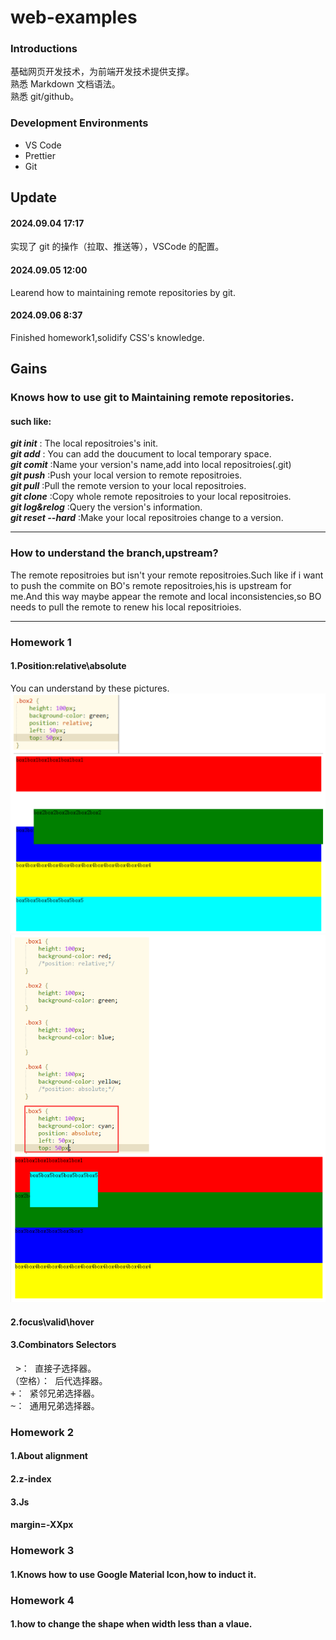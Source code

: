 # web-examples

### Introductions

基础网页开发技术，为前端开发技术提供支撑。  
熟悉 Markdown 文档语法。  
熟悉 git/github。

### Development Environments

- VS Code
- Prettier
- Git

## Update

#### 2024.09.04 17:17

实现了 git 的操作（拉取、推送等），VSCode 的配置。

#### 2024.09.05 12:00

Learend how to maintaining remote repositories by git.

#### 2024.09.06 8:37

Finished homework1,solidify CSS's knowledge.

## Gains

### Knows how to use git to Maintaining remote repositories.

#### such like:

**_git init_** : The local repositroies's init.<br>
**_git add_** : You can add the doucument to local temporary space.
<br>
**_git comit_** :Name your version's name,add into local repositroies(.git)
<br>
**_git push_** :Push your local version to remote repositroies.
<br>
**_git pull_** :Pull the remote version to your local repositroies.
<br>
**_git clone_** :Copy whole remote repositroies to your local repositroies.
<br>
**_git log&relog_** :Query the version's information.
<br>
**_git reset --hard_** :Make your local repositroies change to a version.
<br>

<hr>

### How to understand the branch,upstream?

The remote repositroies but isn't your remote repositroies.Such like if i want to push the commite on BO's remote repositroies,his is upstream for me.And this way maybe appear the remote and local inconsistencies,so BO needs to pull the remote to renew his local repositrioies.

<hr>

### Homework 1

#### 1.Position:relative\absolute

You can understand by these pictures.
![alt text](image.png)![alt text](image-1.png)

#### 2.focus\valid\hover

#### 3.Combinators Selectors

<pre>
 >： 直接子选择器。
（空格）： 后代选择器。
+： 紧邻兄弟选择器。
~： 通用兄弟选择器。
</pre>

### Homework 2

#### 1.About alignment

#### 2.z-index

#### 3.Js

#### margin=-XXpx

### Homework 3

#### 1.Knows how to use Google Material Icon,how to induct it.

### Homework 4

#### 1.how to change the shape when width less than a vlaue.
